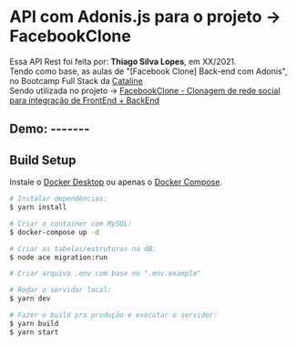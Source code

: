 <!--
<div align="center">
<img src="./ReadMeFiles/app.jpg" align="center">
</div>-->

<!-- Japa tests instructions to put in the bash terminal below:

# Rodar os testes unitários e automáticos com o Japa:
$ npm run japa

# Rodar os testes e reinicia-los a cada alteração:
$ npm run japa:watch

 -->

# API com Adonis.js para o projeto -> FacebookClone

<p>Essa API Rest foi feita por: <strong>Thiago Silva Lopes</strong>, em XX/2021.</br>
Tendo como base, as aulas de "[Facebook Clone] Back-end com Adonis", no Bootcamp Full Stack da <a href="https://bootcamp.cataline.io/">Cataline</a></br>
Sendo utilizada no projeto -> <a href="https://github.com/Thiagoow/FrontEnd-FacebookClone">
FacebookClone - Clonagem de rede social para integração de FrontEnd + BackEnd</a></p>

## Demo: -------

## Build Setup

Instale o [Docker Desktop](https://www.docker.com/products/docker-desktop) ou apenas o [Docker Compose](https://docs.docker.com/compose/install).

```bash
# Instalar dependências:
$ yarn install

# Criar o container com MySQL:
$ docker-compose up -d

# Criar as tabelas/estruturas na dB:
$ node ace migration:run

# Criar arquivo .env com base no ".env.example"

# Rodar o servidor local:
$ yarn dev

# Fazer o build pra produção e executar o servidor:
$ yarn build
$ yarn start
```
